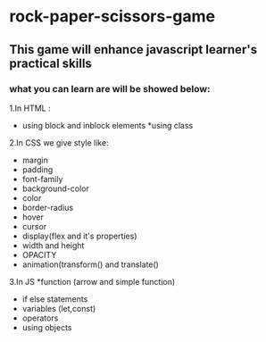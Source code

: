 # rock-paper-scissors-game
 
## This game will enhance javascript learner's practical skills 

### what you can learn are will be showed below:
1.In HTML :
 * using block and inblock elements
 *using class
 
2.In CSS we give style like:
 * margin
 * padding
 * font-family
 * background-color
 * color
 * border-radius
 * hover
 * cursor
 * display(flex and it's properties)
 * width and height
 * OPACITY
 * animation(transform() and translate()
 
3.In JS
 *function (arrow and simple function)
 * if else statements
 * variables (let,const)
 * operators
 * using objects 
